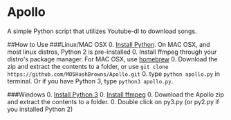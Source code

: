 # Apollo
A simple Python script that utilizes Youtube-dl to download songs.

##How to Use
###Linux/MAC OSX
0. [Install Python](https://www.python.org/downloads/). On MAC OSX, and most linux distros, Python 2 is pre-installed
0. Install ffmpeg through your distro's package manager. For MAC OSX, use [homebrew](http://brew.sh/)
0. Download the zip and extract the contents to a folder, or use `git clone https://github.com/MD5HashBrowns/Apollo.git`
0. type `python apollo.py` in terminal. Or if you have Python 3, type `python3 apollo.py`.

###Windows
0. [Install Python 3](https://www.python.org/downloads/)
0. [Install ffmpeg](https://github.com/adaptlearning/adapt_authoring/wiki/Installing-FFmpeg)
0. Download the Apollo zip and extract the contents to a folder.
0. Double click on py3.py (or py2.py if you installed Python 2)

